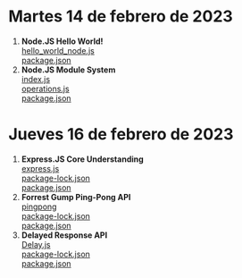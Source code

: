 # Martes 14 de febrero de 2023
1. **Node.JS Hello World!** <br>
[hello_world_node.js](https://github.com/LuisVA29/core-code-from-scratch-readme/blob/main/src/Week12/src/Node/Node.JS%20Hello%20World!/app.js) <br>
[package.json](https://github.com/LuisVA29/core-code-from-scratch-readme/blob/main/src/Week12/src/Node/Node.JS%20Hello%20World!/package.json) <br>
2. **Node.JS Module System** <br>
[index.js](https://github.com/LuisVA29/core-code-from-scratch-readme/blob/main/src/Week12/src/Node/Node.JS%20Module%20System/index.js) <br>
[operations.js](https://github.com/LuisVA29/core-code-from-scratch-readme/blob/main/src/Week12/src/Node/Node.JS%20Module%20System/operations.js) <br>
[package.json](https://github.com/LuisVA29/core-code-from-scratch-readme/blob/main/src/Week12/src/Node/Node.JS%20Module%20System/package.json) <br>
# Jueves 16 de febrero de 2023
1. **Express.JS Core Understanding** <br>
[express.js](https://github.com/LuisVA29/core-code-from-scratch-readme/blob/main/src/Week12/src/Node/Express.JS%20Core%20Understanding/express.js) <br>
[package-lock.json](https://github.com/LuisVA29/core-code-from-scratch-readme/blob/main/src/Week12/src/Node/Express.JS%20Core%20Understanding/package-lock.json) <br>
[package.json](https://github.com/LuisVA29/core-code-from-scratch-readme/blob/main/src/Week12/src/Node/Express.JS%20Core%20Understanding/package.json) <br>
3. **Forrest Gump Ping-Pong API** <br>
[pingpong](https://github.com/LuisVA29/core-code-from-scratch-readme/blob/main/src/Week12/src/Node/Forrest%20Gump%20Ping-Pong%20API/pingpong.js) <br>
[package-lock.json](https://github.com/LuisVA29/core-code-from-scratch-readme/blob/main/src/Week12/src/Node/Forrest%20Gump%20Ping-Pong%20API/package-lock.json) <br>
[package.json](https://github.com/LuisVA29/core-code-from-scratch-readme/blob/main/src/Week12/src/Node/Forrest%20Gump%20Ping-Pong%20API/package.json) <br>
5. **Delayed Response API** <br>
[Delay.js](https://github.com/LuisVA29/core-code-from-scratch-readme/blob/main/src/Week12/src/Node/Delayed%20Response%20API/delay.js) <br>
[package-lock.json](https://github.com/LuisVA29/core-code-from-scratch-readme/blob/main/src/Week12/src/Node/Delayed%20Response%20API/package-lock.json) <br>
[package.json](https://github.com/LuisVA29/core-code-from-scratch-readme/blob/main/src/Week12/src/Node/Delayed%20Response%20API/package.json) <br>
